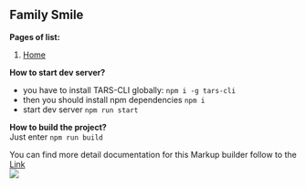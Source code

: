 
## Family Smile

**Pages of list:** 

 1. [Home](https://pashkes.github.io/etarget/)

 
**How to start dev server?**  
 - you have to install TARS-CLI globally: `npm i -g tars-cli`
 - then you should install npm dependencies `npm i`
 - start dev server `npm run start`
 
**How to build the project?**  
Just enter  `npm run build`

You can find more detail documentation for this Markup builder follow to the [Link](https://github.com/pashkes/tars-doc/blob/master/README.md)  
![
](https://lh3.googleusercontent.com/UNz6AngQ0RUh646zrNb55b19kxU5h8uGyx8t1RgzQN5twJ6ueMdP7dzQ4-00MWwM1oZ83J_91bK0 "preview")
